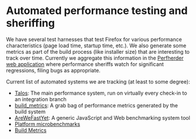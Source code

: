# Automated performance testing and sheriffing

We have several test harnesses that test Firefox for various performance
characteristics (page load time, startup time, etc.). We also generate
some metrics as part of the build process (like installer size) that are
interesting to track over time. Currently we aggregate this information
in the [Perfherder web
application](https://wiki.mozilla.org/Auto-tools/Projects/Perfherder)
where performance sheriffs watch for significant regressions, filing
bugs as appropriate.

Current list of automated systems we are tracking (at least to some
degree):

-   [Talos](https://wiki.mozilla.org/TestEngineering/Performance/Talos): The main
    performance system, run on virtually every check-in to an
    integration branch
-   [build_metrics](/setup/configuring_build_options.rst):
    A grab bag of performance metrics generated by the build system
-   [AreWeFastYet](https://arewefastyet.com/): A generic JavaScript and
    Web benchmarking system
    tool
-   [Platform microbenchmarks](platform_microbenchmarks/platform_microbenchmarks.md)
-   [Build Metrics](build_metrics/build_metrics.md)
